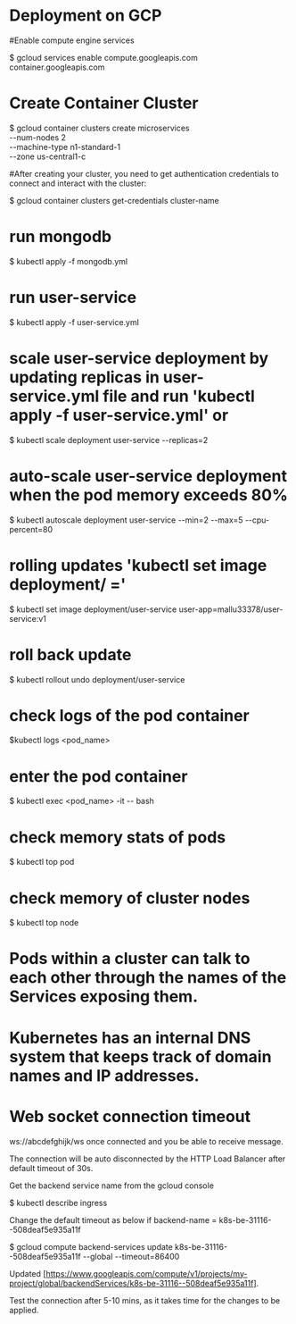 # Deployment on GCP

#Enable compute engine services

$ gcloud services enable compute.googleapis.com container.googleapis.com

# Create Container Cluster

$ gcloud container clusters create microservices \
  --num-nodes 2 \
  --machine-type n1-standard-1 \
  --zone us-central1-c

#After creating your cluster, you need to get authentication credentials to connect and interact with the cluster:

$ gcloud container clusters get-credentials cluster-name

# run mongodb

$ kubectl apply -f mongodb.yml

# run user-service

$ kubectl apply -f user-service.yml

# scale user-service deployment by updating replicas in user-service.yml file and run 'kubectl apply -f user-service.yml' or 

$ kubectl scale deployment user-service --replicas=2

# auto-scale user-service deployment when the pod memory exceeds 80%

$ kubectl autoscale deployment user-service --min=2 --max=5 --cpu-percent=80 

# rolling updates 'kubectl set image deployment/<deployment-name> <container-name>=<new-image>'
  
$ kubectl set image deployment/user-service user-app=mallu33378/user-service:v1

# roll back update

$ kubectl rollout undo deployment/user-service

# check logs of the pod container

$kubectl logs <pod_name>


# enter the pod container

$ kubectl exec <pod_name> -it -- bash

# check memory stats of pods

$ kubectl top pod

# check memory of cluster nodes

$ kubectl top node


# Pods within a cluster can talk to each other through the names of the Services exposing them.

# Kubernetes has an internal DNS system that keeps track of domain names and IP addresses.


# Web socket connection timeout

ws://abcdefghijk/ws
once connected and you be able to receive message.

The connection will be auto disconnected by the HTTP Load Balancer after default timeout of 30s.

Get the backend service name from the gcloud console

$ kubectl describe ingress <ingress-name>
  
Change the default timeout as below
if backend-name = k8s-be-31116--508deaf5e935a11f

$ gcloud compute backend-services update k8s-be-31116--508deaf5e935a11f --global --timeout=86400

Updated [https://www.googleapis.com/compute/v1/projects/my-project/global/backendServices/k8s-be-31116--508deaf5e935a11f].

Test the connection after 5-10 mins, as it takes time for the changes to be applied.

